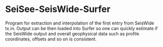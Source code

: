# SeiSee-SeisWide-Surfer
Program for extraction and interpolation of the first entry from SeisWide tx.in. 
Output can be then loaded into Surfer so one can quickly estimate if the SeisWide output and overall geophysical
data such as profile coordinates, offsets and so on is consistent.

